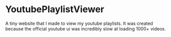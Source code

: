 # YoutubePlaylistViewer

A tiny website that I made to view my youtube playlists.
It was created because the official youtube ui was incredibly slow at loading 1000+ videos.
